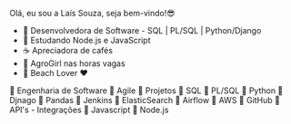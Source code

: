 
Olá, eu sou a Laís Souza, seja bem-vindo!😎

- 🧚‍ Desenvolvedora de Software - SQL | PL/SQL | Python/Django
- 🌱 Estudando Node.js e JavaScript
- ☕ Apreciadora de cafés
- 🌿 AgroGirl nas horas vagas
- 🌴 Beach Lover ❤

💙 Engenharia de Software
💙 Agile
💙 Projetos
💙 SQL
💙 PL/SQL
💙 Python
💙 Djnago
💙 Pandas
💙 Jenkins
💙 ElasticSearch
💙 Airflow
💙 AWS
💙 GitHub
💙 API's - Integrações
💙 Javascript
💙 Node.js


